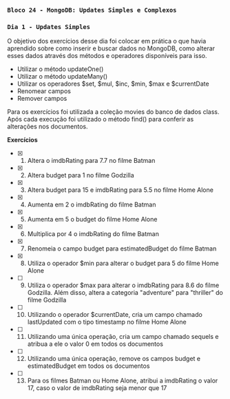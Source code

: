 ### `Bloco 24 - MongoDB: Updates Simples e Complexos`
### `Dia 1 - Updates Simples`

O objetivo dos exercícios desse dia foi colocar em prática o que havia aprendido sobre como inserir e buscar dados no MongoDB, como alterar esses dados através dos métodos e operadores disponíveis para isso.
  - Utilizar o método updateOne()
  - Utilizar o método updateMany()
  - Utilizar os operadores $set, $mul, $inc, $min, $max e $currentDate
  - Renomear campos
  - Remover campos

Para os exercícios foi utilizada a coleção movies do banco de dados class.
Após cada execução foi utilizado o método find() para conferir as alterações nos documentos.

**Exercícios**
- [x] 1. Altera o imdbRating para 7.7 no filme Batman 
- [x] 2. Altera budget para 1 no filme Godzilla 
- [x] 3. Altera budget para 15 e imdbRating para 5.5 no filme Home Alone
- [x] 4. Aumenta em 2 o imdbRating do filme Batman
- [x] 5. Aumenta em 5 o budget do filme Home Alone
- [x] 6. Multiplica por 4 o imdbRating do filme Batman
- [x] 7. Renomeia o campo budget para estimatedBudget do filme Batman
- [x] 8. Utiliza o operador $min para alterar o budget para 5 do filme Home Alone
- [ ] 9. Utiliza o operador $max para alterar o imdbRating para 8.6 do filme Godzilla. Além disso, altera a categoria "adventure" para "thriller" do filme Godzilla
- [ ] 10. Utilizando o operador $currentDate, cria um campo chamado lastUpdated com o tipo timestamp no filme Home Alone
- [ ] 11. Utilizando uma única operação, cria um campo chamado sequels e atribua a ele o valor 0 em todos os documentos
- [ ] 12. Utilizando uma única operação, remove os campos budget e estimatedBudget em todos os documentos
- [ ] 13. Para os filmes Batman ou Home Alone, atribui a imdbRating o valor 17, caso o valor de imdbRating seja menor que 17
